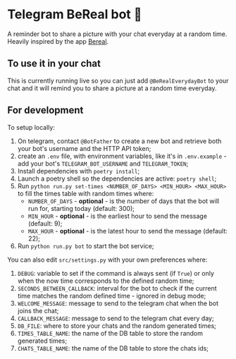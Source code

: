 
# Telegram BeReal bot :robot:

A reminder bot to share a picture with your chat everyday at a random time. Heavily inspired by the app [Bereal](https://bere.al/en).

## To use it in your chat

This is currently running live so you can just add `@BeRealEverydayBot` to your chat and it will remind you to share a picture at a random time everyday.


## For development

To setup locally:

1. On telegram, contact `@BotFather` to create a new bot and retrieve both your bot's username and the HTTP API token;
2. create an `.env` file, with environment variables, like it's in `.env.example` - add your bot's `TELEGRAM_BOT_USERNAME` and `TELEGRAM_TOKEN`;
3. Install dependencies with `poetry install`;
4. Launch a poetry shell so the dependencies are active: `poetry shell`;
5. Run `python run.py set-times <NUMBER_OF_DAYS> <MIN_HOUR> <MAX_HOUR>` to fill the times table with random times where:
   - `NUMBER_OF_DAYS` - **optional** - is the number of days that the bot will run for, starting today (default: 300);
   - `MIN_HOUR` - **optional** - is the earliest hour to send the message (default: 9);
   -  `MAX_HOUR` - **optional** - is the latest hour to send the message (default: 22);
6. Run `python run.py bot` to start the bot service;

You can also edit `src/settings.py` with your own preferences where:
1. `DEBUG`: variable to set if the command is always sent (if `True`) or only when the now time corresponds to the defined random time;
2. `SECONDS_BETWEEN_CALLBACK`: interval for the bot to check if the current time matches the random defined time - ignored in debug mode;
3. `WELCOME_MESSAGE`: message to send to the telegram chat when the bot joins the chat;
4. `CALLBACK_MESSAGE`: message to send to the telegram chat every day;
5. `DB_FILE`: where to store your chats and the random generated times;
6. `TIMES_TABLE_NAME`: the name of the DB table to store the random generated times;
7. `CHATS_TABLE_NAME`: the name of the DB table to store the chats ids;



